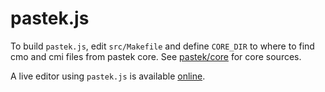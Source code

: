 # pastek.js

To build `pastek.js`, edit `src/Makefile` and define `CORE_DIR` to where to find cmo and cmi files from pastek core. See [pastek/core][core] for core sources.

A live editor using `pastek.js` is available [online][liveeditor].

[core]: https://github.com/pastek-project/core
[liveeditor]: http://www.pastek-project.org/pastek_js
